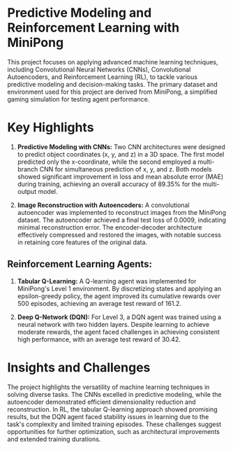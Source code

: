 # Predictive Modeling and Reinforcement Learning with MiniPong

This project focuses on applying advanced machine learning techniques, including Convolutional Neural Networks (CNNs), Convolutional Autoencoders, and Reinforcement Learning (RL), to tackle various predictive modeling and decision-making tasks. The primary dataset and environment used for this project are derived from MiniPong, a simplified gaming simulation for testing agent performance.

# Key Highlights

1. **Predictive Modeling with CNNs:** Two CNN architectures were designed to predict object coordinates (x, y, and z) in a 3D space. The first model predicted only the x-coordinate, while the second employed a multi-branch CNN for simultaneous prediction of x, y, and z. Both models showed significant improvement in loss and mean absolute error (MAE) during training, achieving an overall accuracy of 89.35% for the multi-output model.

2. **Image Reconstruction with Autoencoders:** A convolutional autoencoder was implemented to reconstruct images from the MiniPong dataset. The autoencoder achieved a final test loss of 0.0009, indicating minimal reconstruction error. The encoder-decoder architecture effectively compressed and restored the images, with notable success in retaining core features of the original data.

## Reinforcement Learning Agents:

1. **Tabular Q-Learning:** A Q-learning agent was implemented for MiniPong's Level 1 environment. By discretizing states and applying an epsilon-greedy policy, the agent improved its cumulative rewards over 500 episodes, achieving an average test reward of 161.2.

2. **Deep Q-Network (DQN):** For Level 3, a DQN agent was trained using a neural network with two hidden layers. Despite learning to achieve moderate rewards, the agent faced challenges in achieving consistent high performance, with an average test reward of 30.42.

# Insights and Challenges

The project highlights the versatility of machine learning techniques in solving diverse tasks. The CNNs excelled in predictive modeling, while the autoencoder demonstrated efficient dimensionality reduction and reconstruction. In RL, the tabular Q-learning approach showed promising results, but the DQN agent faced stability issues in learning due to the task's complexity and limited training episodes. These challenges suggest opportunities for further optimization, such as architectural improvements and extended training durations.
